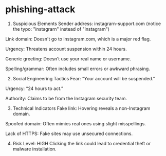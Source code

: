 # phishing-attack
1. Suspicious Elements
Sender address: instagrarn-support.com (notice the typo: "instagrarn" instead of "instagram")

Link domain: Doesn't go to instagram.com, which is a major red flag.

Urgency: Threatens account suspension within 24 hours.

Generic greeting: Doesn’t use your real name or username.

Spelling/grammar: Often includes small errors or awkward phrasing.

2. Social Engineering Tactics
Fear: “Your account will be suspended.”

Urgency: “24 hours to act.”

Authority: Claims to be from the Instagram security team.

3. Technical Indicators
Fake link: Hovering reveals a non-Instagram domain.

Spoofed domain: Often mimics real ones using slight misspellings.

Lack of HTTPS: Fake sites may use unsecured connections.

4. Risk Level: HIGH
Clicking the link could lead to credential theft or malware installation.
